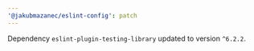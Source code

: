 ```yaml
---
'@jakubmazanec/eslint-config': patch
---
```

Dependency `eslint-plugin-testing-library` updated to version `^6.2.2`.
